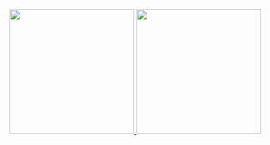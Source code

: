 <a href="https://github.com/Angelmaneuver">
  <img style="height:220px;" src="https://github-readme-stats-angelmaneuver.vercel.app/api?username=Angelmaneuver&theme=iceberg&show_icons=true&cache_seconds=86400" />
</a>
<a href="https://github.com/Angelmaneuver">
  <img style="height:220px;" src="https://github-readme-stats-angelmaneuver.vercel.app/api/top-langs/?username=Angelmaneuver&theme=iceberg" />
</a>

<!---
Angelmaneuver/Angelmaneuver is a ✨ special ✨ repository because its `README.md` (this file) appears on your GitHub profile.
You can click the Preview link to take a look at your changes.
--->
